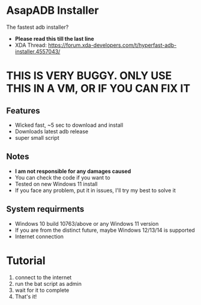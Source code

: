 # AsapADB Installer
The fastest adb installer?
- **Please read this till the last line**
- XDA Thread: https://forum.xda-developers.com/t/hyperfast-adb-installer.4557043/

# THIS IS VERY BUGGY. ONLY USE THIS IN A VM, OR IF YOU CAN FIX IT
## Features
- Wicked fast, ~5 sec to download and install
- Downloads latest adb release
- super small script
## Notes
- **I am not responsible for any damages caused**
- You can check the code if you want to
- Tested on new Windows 11 install
- If you face any problem, put it in issues, I'll try my best to solve it

## System requirments
- Windows 10 build 10763/above or any Windows 11 version
- If you are from the distinct future, maybe Windows 12/13/14 is supported
- Internet connection
 
# Tutorial
   1. connect to the internet
   2. run the bat script as admin
   3. wait for it to complete
   4. That's it!
 
 
